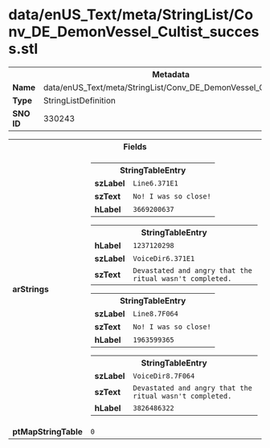 <h1>data/enUS_Text/meta/StringList/Conv_DE_DemonVessel_Cultist_success.stl</h1><table><tr><th colspan="100%">Metadata</th></tr><tr><td><b>Name</b></td><td>data/enUS_Text/meta/StringList/Conv_DE_DemonVessel_Cultist_success.stl</td></tr><tr><td><b>Type</b></td><td>StringListDefinition</td></tr><tr><td><b>SNO ID</b></td><td>330243</td></tr></table>

<table><tr><th colspan="100%">Fields</th></tr><tr><td><b>arStrings</b></td><td><table><tr><th colspan="100%">StringTableEntry</th></tr><tr><td><b>szLabel</b></td><td><code>Line6.371E1</code></td></tr><tr><td><b>szText</b></td><td><code>No! I was so close!</code></td></tr><tr><td><b>hLabel</b></td><td><code>3669200637</code></td></tr></table>


<table><tr><th colspan="100%">StringTableEntry</th></tr><tr><td><b>hLabel</b></td><td><code>1237120298</code></td></tr><tr><td><b>szLabel</b></td><td><code>VoiceDir6.371E1</code></td></tr><tr><td><b>szText</b></td><td><code>Devastated and angry that the ritual wasn't completed.</code></td></tr></table>


<table><tr><th colspan="100%">StringTableEntry</th></tr><tr><td><b>szLabel</b></td><td><code>Line8.7F064</code></td></tr><tr><td><b>szText</b></td><td><code>No! I was so close!</code></td></tr><tr><td><b>hLabel</b></td><td><code>1963599365</code></td></tr></table>


<table><tr><th colspan="100%">StringTableEntry</th></tr><tr><td><b>szLabel</b></td><td><code>VoiceDir8.7F064</code></td></tr><tr><td><b>szText</b></td><td><code>Devastated and angry that the ritual wasn't completed.</code></td></tr><tr><td><b>hLabel</b></td><td><code>3826486322</code></td></tr></table>


</td></tr><tr><td><b>ptMapStringTable</b></td><td><code>0</code></td></tr></table>

